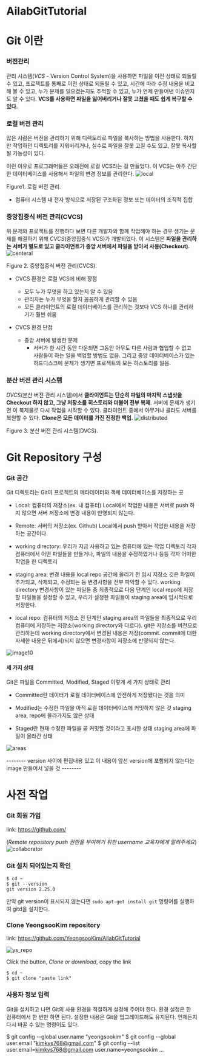 # AilabGitTutorial

# Git 이란

### 버전관리

관리 시스템(*VCS* - Version Control System)을 사용하면 파일을 이전 상태로 되돌릴 수 있고, 프로젝트를 통째로 이전 상태로 되돌릴 수 있고, 시간에 따라 수정 내용을 비교해 볼 수 있고, 누가 문제를 일으켰는지도 추적할 수 있고, 누가 언제 만들어낸 이슈인지도 알 수 있다. **VCS를 사용하면 파일을 잃어버리거나 잘못 고쳤을 때도 쉽게 복구할 수 있다.**


### 로컬 버전 관리

많은 사람은 버전을 관리하기 위해 디렉토리로 파일을 복사하는 방법을 사용한다. 하지만 작업하던 디렉토리를 지워버리거나, 실수로 파일을 잘못 고칠 수도 있고, 잘못 복사할 될 가능성이 있다.

이런 이유로 프로그래머들은 오래전에 로컬 VCS라는 걸 만들었다. 이 VCS는 아주 간단한 데이터베이스를 사용해서 파일의 변경 정보를 관리한다.
![local](https://user-images.githubusercontent.com/51704629/76032702-ce9a7080-5f7d-11ea-93fe-fe8ac4053b7b.png)

Figure1. 로컬 버전 관리.
- 컴퓨터 시스템 내 전자 방식으로 저장된 구조화된 정보 또는 데이터의 조직적 집합


### 중앙집중식 버전 관리(CVCS)

 위 문제와 프로젝트를 진행하다 보면 다른 개발자와 함께 작업해야 하는 경우 생기는 문제를 해결하기 위해 *CVCS*(중앙집중식 VCS)가 개발되었다. 이 시스템은 **파일을 관리하는 서버가 별도로 있고 클라이언트가 중앙 서버에서 파일을 받아서 사용(Checkout).**
![centeral](https://user-images.githubusercontent.com/51704629/76033107-c68f0080-5f7e-11ea-87b0-050567ba89d9.png)

Figure 2. 중앙집중식 버전 관리(CVCS).

* CVCS 환경은 로컬 VCS에 비해 장점
  * 모두 누가 무엇을 하고 있는지 알 수 있음
  * 관리자는 누가 무엇을 할지 꼼꼼하게 관리할 수 있음
  * 모든 클라이언트의 로컬 데이터베이스를 관리하는 것보다 VCS 하나를 관리하기가 훨씬 쉬움

* CVCS 환경 단점
  * 중앙 서버에 발생한 문제
    * 서버가 한 시간 동안 다운되면 그동안 아무도 다른 사람과 협업할 수 없고 사람들이 하는 일을 백업할 방법도 없음. 그리고 중앙 데이터베이스가 있는 하드디스크에 문제가 생기면 프로젝트의 모든 히스토리를 잃음.


### 분산 버전 관리 시스템
*DVCS*(분산 버전 관리 시스템)에서 **클라이언트는 단순히 파일의 마지막 스냅샷을 Checkout 하지 않고, 그냥 저장소를 히스토리와 더불어 전부 복제**. 서버에 문제가 생기면 이 복제물로 다시 작업을 시작할 수 있다. 클라이언트 중에서 아무거나 골라도 서버를 복원할 수 있다. **Clone은 모든 데이터를 가진 진정한 백업.**
![distributed](https://user-images.githubusercontent.com/51704629/76033716-3baf0580-5f80-11ea-9d9d-8329a9207051.png)

Figure 3. 분산 버전 관리 시스템(DVCS).

# Git Repository 구성


### Git 공간

Git 디렉토리는 Git이 프로젝트의 메타데이터와 객체 데이터베이스를 저장하는 곳

* Local: 컴퓨터의 저장소(ex. 내 컴퓨터)
 Local에서 작업한 내용은 서버로 push 하지 않으면 서버 저장소에 변경 내용이 반영되지 않는다.

* Remote: 서버의 저장소(ex. Github)
 Local에서 push 받아서 작업한 내용을 저장하는 공간이다.

* working directory: 우리가 지금 사용하고 있는 컴퓨터에 있는 작업 디렉토리
 각자 컴퓨터에서 어떤 파일들을 만들거나, 파일의 내용을 수정하였거나 등등 각자 어떠한 작업을 한 디렉토리

* staging area: 변경 내용을 local repo 공간에 올리기 전 임시 저장소
 깃은 파일이 추가되고, 삭제되고, 수정되는 등 변경사항을 전부 파악할 수 있다. working directory 변경사항이 있는 파일들 중 최종적으로 다음 단계인 local repo에 저장할 파일들을 설정할 수 있고, 우리가 설정한 파일들이 staging area에 임시적으로 저장한다.

* local repo: 컴퓨터의 저장소
 전 단계인 staging area의 파일들을 최종적으로 우리 컴퓨터에 저장하는 저장소(working directory와 다르다). git은 저장소를 버전으로 관리하는데 working directory에서 변경된 내용은 저장(commit. commit에 대한 자세한 내용은 뒤에서)되지 않으면 변경사항이 저장소에 반영되지 않는다.
 
![image10](https://user-images.githubusercontent.com/51704629/76034501-73b74800-5f82-11ea-902c-3a25491be604.png)


#### 세 가지 상태

Git은 파일을 Committed, Modified, Staged 이렇게 세 가지 상태로 관리
* Committed란 데이터가 로컬 데이터베이스에 안전하게 저장됐다는 것을 의미
 
* Modified는 수정한 파일을 아직 로컬 데이터베이스에 커밋하지 않은 것
 staging area, repo에 올라가지도 않은 상태
 
* Staged란 현재 수정한 파일을 곧 커밋할 것이라고 표시한 상태
 staging area에 파일이 올라간 상태

![areas](https://user-images.githubusercontent.com/51704629/76039076-b1ba6900-5f8e-11ea-8326-9402d0335dfb.png)

-------- version 사이에 편집내용 있고 이 내용이 앞선 version에 포함되지 않는다는 image 만들어서 넣을 것 --------

# 사전 작업

### Git 회원 가입
link: https://github.com/

(_Remote repository push 권한을 부여하기 위한 username 교육자에게 알려주세요_)
![collaborator](https://user-images.githubusercontent.com/51704629/76037503-92214180-5f8a-11ea-9631-ae514f0e3167.png)


### Git 설치 되어있는지 확인
```
$ cd ~
$ git --version
git version 2.25.0
```

만약 git version이 표시되지 않는다면 ```sudo apt-get install git``` 명령어를 실행하여 gitd을 설치한다.


### Clone YeongsooKim repository
link: https://github.com/YeongsooKim/AilabGitTutorial

![ys_repo](https://user-images.githubusercontent.com/51704629/76038092-145e3580-5f8c-11ea-8cf4-ead12586a17b.png)

Click the button, *Clone or download*, copy the link

```
$ cd ~
$ git clone "paste link"
```


### 사용자 정보 입력
Git을 설치하고 나면 Git의 사용 환경을 적절하게 설정해 주어야 한다. 환경 설정은 한 컴퓨터에서 한 번만 하면 된다. 설정한 내용은 Git을 업그레이드해도 유지된다. 언제든지 다시 바꿀 수 있는 명령어도 있다.

$ git config --global user.name "yeongsookim"
$ git config --global user.email "kimkys768@gmail.com"
$ git config --list
user.email=kimkys768@gmail.com
user.name=yeongsookim
 ...


